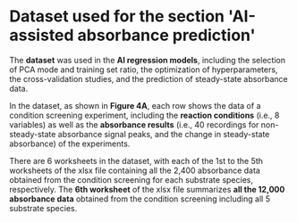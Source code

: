 # Dataset used for the section 'AI-assisted absorbance prediction'
The **dataset** was used in the **AI regression models**, including the selection of PCA mode and training set ratio, the optimization of hyperparameters, the cross-validation studies, and the prediction of steady-state absorbance data.

In the dataset, as shown in **Figure 4A**, each row shows the data of a condition screening experiment, including the **reaction conditions** (i.e., 8 variables) as well as the **absorbance results**
(i.e., 40 recordings for non-steady-state absorbance signal peaks, and the change in steady-state absorbance) of the experiments.

There are 6 worksheets in the dataset, with each of the 1st to the 5th worksheets of the xlsx file containing all the 2,400 absorbance data obtained from the condition screening for each substrate species, respectively. The **6th worksheet** of the xlsx file summarizes **all the 12,000 absorbance data** obtained from the condition screening including all 5 substrate species.
